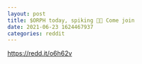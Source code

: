 ```yaml
--- 
layout: post 
title: $ORPH today, spiking 🚀🚀 Come join 
date: 2021-06-23 1624467937 
categories: reddit 
--- 
```

https://redd.it/o6h62v
